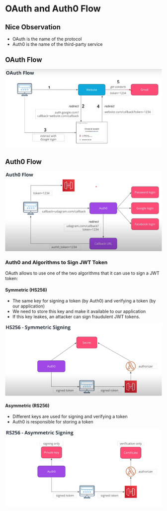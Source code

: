 # OAuth and Auth0 Flow
## Nice Observation
- OAuth is the name of the protocol
- Auth0 is the name of the third-party service

## OAuth Flow
![](resources/oauth-flow.png)


## Auth0 Flow
![](resources/auth0-flow.png)

### Auth0 and Algorithms to Sign JWT Token
OAuth allows to use one of the two algorithms that it can use to sign a JWT token:

#### **Symmetric (HS256)**
-   The same key for signing a token (by Auth0) and verifying a token (by our application)
-   We need to store this key and make it available to our application
-   If this key leakes, an attacker can sign fraudulent JWT tokens.

![](resources/auth0-flow-symmetric.png)

#### **Asymmetric (RS256)**
-   Different keys are used for signing and verifying a token
-   Auth0 is responsible for storing a token

![](resources/auth0-flow-asymmetric.png)